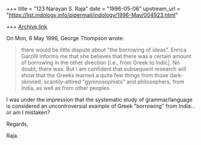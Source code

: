 +++
title = "123 Narayan S. Raja"
date = "1996-05-06"
upstream_url = "https://list.indology.info/pipermail/indology/1996-May/004923.html"

+++
[Archive link](https://list.indology.info/pipermail/indology/1996-May/004923.html)



On Mon, 6 May 1996, George Thompson wrote:

> there would be little dispute about "the borrowing of ideas".  Enrica
> Garzilli informs me that she believes that there was a certain amount of
> borrowing in the other direction [i.e., from Greek to Indic]. No doubt,
> there was.  But I am confident that subsequent research will show that the
> Greeks learned a quite few things from those dark-skinned, scantily-attired
> "gymnosophists" and philosophers, from India, as well as from other peoples


I was under the impression that the
systematic study of grammar/language is 
considered an uncontroversial example
of  Greek "borrowing" from India... or 
am I mistaken?

Regards,


Raja.





